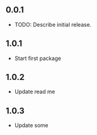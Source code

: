 ## 0.0.1

* TODO: Describe initial release.

## 1.0.1

* Start first package

## 1.0.2

* Update read me

## 1.0.3

* Update some